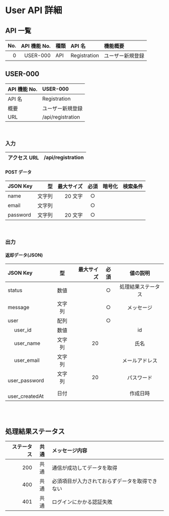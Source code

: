 # User API 詳細

## API 一覧

| No. | API 機能 No. | 種類 | API 名       | 機能概要         |
| --: | -----------: | :--- | :----------- | :--------------- |
|   0 |     USER-000 | API  | Registration | ユーザー新規登録 |

## USER-000

| API 機能 No. | USER-000          |
| :----------- | :---------------- |
| API 名       | Registration      |
| 概要         | ユーザー新規登録  |
| URL          | /api/registration |

<br>

### 入力

| アクセス URL | /api/registration |
| :----------- | :---------------- |

#### POST データ

| JSON Key |     型 | 最大サイズ | 必須 | 暗号化 | 検索条件 |
| :------- | -----: | ---------: | :--: | :----: | :------- |
| name     | 文字列 |    20 文字 |  ○   |        |          |
| email    | 文字列 |            |  ○   |        |          |
| password | 文字列 |    20 文字 |  ○   |        |          |

<br>

### 出力

#### 返却データ(JSON)

| JSON Key              |   型   | 最大サイズ | 必須 |      値の説明      |
| :-------------------- | :----: | ---------: | :--: | :----------------: |
| status                |  数値  |            |  ○   | 処理結果ステータス |
| message               | 文字列 |            |  ○   |     メッセージ     |
| user                  |  配列  |            |  ○   |                    |
| &emsp; user_id        |  数値  |            |      |         id         |
| &emsp; user_name      | 文字列 |         20 |      |        氏名        |
| &emsp; user_email     | 文字列 |            |      |   メールアドレス   |
| &emsp; user_password  | 文字列 |         20 |      |     パスワード     |
| &emsp; user_createdAt |  日付  |            |      |      作成日時      |

<br>
<br>

## 処理結果ステータス

| ステータス | 共通 | メッセージ内容                                 |
| ---------: | :--: | :--------------------------------------------- |
|        200 | 共通 | 通信が成功してデータを取得                     |
|        400 | 共通 | 必須項目が入力されておらずデータを取得できない |
|        401 | 共通 | ログインにかかる認証失敗                       |

